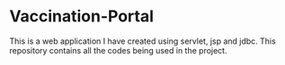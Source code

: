 # Vaccination-Portal
This is a web application I have created using servlet, jsp and jdbc.
This repository contains all the codes being used in the project.
